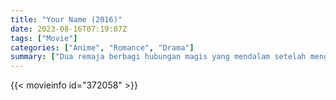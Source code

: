 ```yaml
---
title: "Your Name (2016)"
date: 2023-08-16T07:19:07Z
tags: ["Movie"]
categories: ["Anime", "Romance", "Drama"]
summary: ["Dua remaja berbagi hubungan magis yang mendalam setelah mengetahui bahwa mereka bertukar tubuh. Segalanya menjadi lebih rumit ketika laki-laki dan perempuan itu memutuskan untuk bertemu langsung."]
---
```




<mux-player stream-type="on-demand"
src="https://kp3d-my.sharepoint.com/personal/ryoo_kp3d_onmicrosoft_com/_layouts/15/download.aspx?share=ETAWERypYIJCpPvU2nlgl3oBjN_WKDsqPe6psE5C4veeHw" prefer-playback="mse" controls>

</mux-player>


{{< movieinfo id="372058" >}}

<script src="https://cdn.jsdelivr.net/npm/@mux/mux-player"></script>

<script type="application/ld+json ">
{
"@context": "https://schema.org/",
"@type": "VideoObject",
"name": "Your Name",
"contentUrl": "https://stream.mux.com/2dUDg00cdrPBiJSbu01eMXJh02LOFhJIxnB7Bz9Twfg2RY.m3u8",
"thumbnailUrl": "https://www.themoviedb.org/t/p/original/qg0P94wHVrrozZkxfcXx0w5fHl.jpg?width=314&fit_mode=preserve&time=25",
"uploadDate": "2023-08-16T07:19:07Z",
}

</script>